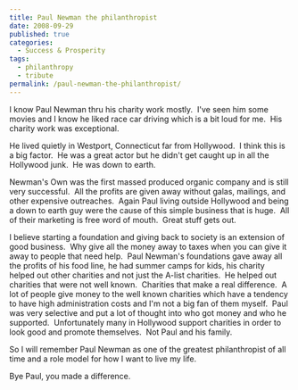 ```yaml
---
title: Paul Newman the philanthropist
date: 2008-09-29
published: true
categories:
  - Success & Prosperity
tags:
  - philanthropy
  - tribute
permalink: /paul-newman-the-philanthropist/
---
```

I know Paul Newman thru his charity work mostly.  I've seen him some movies and I know he liked race car driving which is a bit loud for me.  His charity work was exceptional.

He lived quietly in Westport, Connecticut far from Hollywood.  I think this is a big factor.  He was a great actor but he didn't get caught up in all the Hollywood junk.  He was down to earth.

Newman's Own was the first massed produced organic company and is still very successful.  All the profits are given away without galas, mailings, and other expensive outreaches.  Again Paul living outside Hollywood and being a down to earth guy were the cause of this simple business that is huge.  All of their marketing is free word of mouth.  Great stuff gets out.

I believe starting a foundation and giving back to society is an extension of good business.  Why give all the money away to taxes when you can give it away to people that need help.  Paul Newman's foundations gave away all the profits of his food line, he had summer camps for kids, his charity helped out other charities and not just the A-list charities.  He helped out charities that were not well known.  Charities that make a real difference.  A lot of people give money to the well known charities which have a tendency to have high administration costs and I'm not a big fan of them myself.  Paul was very selective and put a lot of thought into who got money and who he supported.  Unfortunately many in Hollywood support charities in order to look good and promote themselves.  Not Paul and his family.

So I will remember Paul Newman as one of the greatest philanthropist of all time and a role model for how I want to live my life.

Bye Paul, you made a difference.